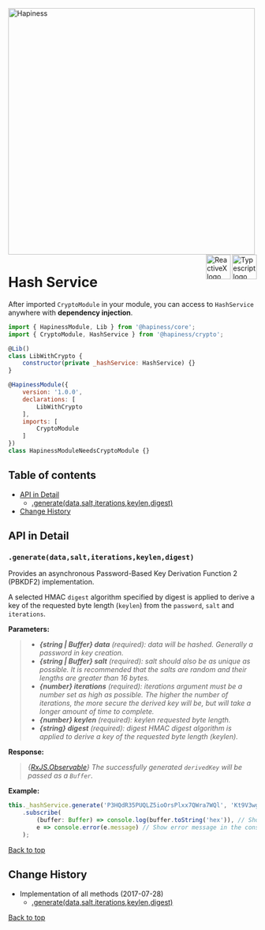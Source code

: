 <img src="http://bit.ly/2mxmKKI" width="500" alt="Hapiness" />

<div style="margin-bottom:20px;">
<div>
    <a href="https://www.typescriptlang.org/docs/tutorial.html">
        <img src="https://cdn-images-1.medium.com/max/800/1*8lKzkDJVWuVbqumysxMRYw.png"
             align="right" alt="Typescript logo" width="50" height="50" style="border:none;" />
    </a>
    <a href="http://reactivex.io/rxjs">
        <img src="http://reactivex.io/assets/Rx_Logo_S.png"
             align="right" alt="ReactiveX logo" width="50" height="50" style="border:none;" />
    </a>
</div>
</div>

# Hash Service

After imported `CryptoModule` in your module, you can access to `HashService` anywhere with **dependency injection**.

```javascript
import { HapinessModule, Lib } from '@hapiness/core';
import { CryptoModule, HashService } from '@hapiness/crypto';

@Lib()
class LibWithCrypto {
    constructor(private _hashService: HashService) {}
}

@HapinessModule({
    version: '1.0.0',
    declarations: [
        LibWithCrypto
    ],
    imports: [
        CryptoModule
    ]
})
class HapinessModuleNeedsCryptoModule {}
```

## Table of contents

* [API in Detail](#api-in-detail)
    * [.generate(data,salt,iterations,keylen,digest)](#generatedata-salt-iterations-keylen-digest)
* [Change History](#change-history)

## API in Detail

### `.generate(data,salt,iterations,keylen,digest)`

Provides an asynchronous Password-Based Key Derivation Function 2 (PBKDF2) implementation.

A selected HMAC `digest` algorithm specified by digest is applied to derive a key of the requested byte length (`keylen`) from the `password`, `salt` and `iterations`.

**Parameters:**
> - ***{string | Buffer} data*** *(required): data will be hashed. Generally a password in key creation.*
> - ***{string | Buffer} salt*** *(required): salt should also be as unique as possible. It is recommended that the salts are random and their lengths are greater than 16 bytes.*
> - ***{number} iterations*** *(required): iterations argument must be a number set as high as possible. The higher the number of iterations, the more secure the derived key will be, but will take a longer amount of time to complete.*
> - ***{number} keylen*** *(required): keylen requested byte length.*
> - ***{string} digest*** *(required): digest HMAC digest algorithm is applied to derive a key of the requested byte length (keylen).*

**Response:**
> *{[RxJS.Observable](https://github.com/Reactive-Extensions/RxJS/blob/master/doc/api/core/observable.md)} The successfully generated `derivedKey` will be passed as a `Buffer`.*

**Example:**
```javascript
this._hashService.generate('P3HQdR35PUQLZ5ioOrsPlxx7QWra7WQl', 'Kt9V3wgxrhpf8GN3', 4096, 24, 'sha256')
    .subscribe(
        (buffer: Buffer) => console.log(buffer.toString('hex')), // Show `61cac683ff27580e4c68778df5208c745b0e473172778658` in the console
        e => console.error(e.message) // Show error message in the console
    );
```
[Back to top](#table-of-contents)

## Change History

* Implementation of all methods (2017-07-28)
    * [.generate(data,salt,iterations,keylen,digest)](#generatedata-salt-iterations-keylen-digest)

[Back to top](#table-of-contents)
